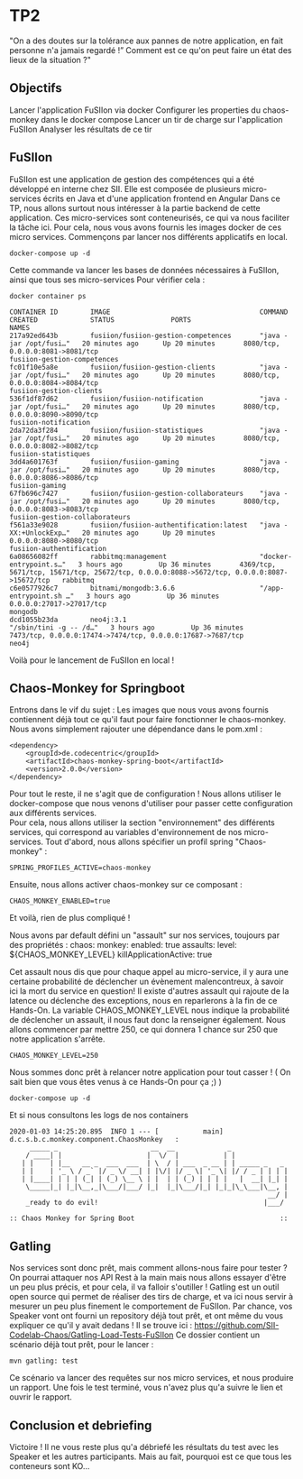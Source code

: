 # TP2

"On a des doutes sur la tolérance aux pannes de notre application, en fait personne n'a jamais regardé !”
Comment est ce qu'on peut faire un état des lieux de la situation ?"

## Objectifs

Lancer l'application FuSIIon via docker
Configurer les properties du chaos-monkey dans le docker compose
Lancer un tir de charge sur l'application FuSIIon
Analyser les résultats de ce tir


## FuSIIon

FuSIIon est une application de gestion des compétences qui a été développé en interne chez SII.
Elle est composée de plusieurs micro-services écrits en Java et d'une application frontend en Angular
Dans ce TP, nous allons surtout nous intéresser à la partie backend de cette application.
Ces micro-services sont conteneurisés, ce qui va nous faciliter la tâche ici.
Pour cela, nous vous avons fournis les images docker de ces micro services.
Commençons par lancer nos différents applicatifs en local.

    docker-compose up -d
    
Cette commande va lancer les bases de données nécessaires à FuSIIon, ainsi que tous ses micro-services
Pour vérifier cela :

    docker container ps

    CONTAINER ID        IMAGE                                     COMMAND                  CREATED             STATUS              PORTS                                                                                       NAMES
    217a92ed643b        fusiion/fusiion-gestion-competences       "java -jar /opt/fusi…"   20 minutes ago      Up 20 minutes       8080/tcp, 0.0.0.0:8081->8081/tcp                                                            fusiion-gestion-competences
    fc01f10e5a8e        fusiion/fusiion-gestion-clients           "java -jar /opt/fusi…"   20 minutes ago      Up 20 minutes       8080/tcp, 0.0.0.0:8084->8084/tcp                                                            fusiion-gestion-clients
    536f1df87d62        fusiion/fusiion-notification              "java -jar /opt/fusi…"   20 minutes ago      Up 20 minutes       8080/tcp, 0.0.0.0:8090->8090/tcp                                                            fusiion-notification
    2da72da3f284        fusiion/fusiion-statistiques              "java -jar /opt/fusi…"   20 minutes ago      Up 20 minutes       8080/tcp, 0.0.0.0:8082->8082/tcp                                                            fusiion-statistiques
    3dd4a601763f        fusiion/fusiion-gaming                    "java -jar /opt/fusi…"   20 minutes ago      Up 20 minutes       8080/tcp, 0.0.0.0:8086->8086/tcp                                                            fusiion-gaming
    67fb696c7427        fusiion/fusiion-gestion-collaborateurs    "java -jar /opt/fusi…"   20 minutes ago      Up 20 minutes       8080/tcp, 0.0.0.0:8083->8083/tcp                                                            fusiion-gestion-collaborateurs
    f561a33e9028        fusiion/fusiion-authentification:latest   "java -XX:+UnlockExp…"   20 minutes ago      Up 20 minutes       0.0.0.0:8080->8080/tcp                                                                      fusiion-authentification
    6a08656082ff        rabbitmq:management                       "docker-entrypoint.s…"   3 hours ago         Up 36 minutes       4369/tcp, 5671/tcp, 15671/tcp, 25672/tcp, 0.0.0.0:8088->5672/tcp, 0.0.0.0:8087->15672/tcp   rabbitmq
    c6e0577926c7        bitnami/mongodb:3.6.6                     "/app-entrypoint.sh …"   3 hours ago         Up 36 minutes       0.0.0.0:27017->27017/tcp                                                                    mongodb
    dcd1055b23da        neo4j:3.1                                 "/sbin/tini -g -- /d…"   3 hours ago         Up 36 minutes       7473/tcp, 0.0.0.0:17474->7474/tcp, 0.0.0.0:17687->7687/tcp                                  neo4j    
 
 Voilà pour le lancement de FuSIIon en local !
 
 ## Chaos-Monkey for Springboot
 
 Entrons dans le vif du sujet :
 Les images que nous vous avons fournis contiennent déjà tout ce qu'il faut pour faire fonctionner le chaos-monkey.
 Nous avons simplement rajouter une dépendance dans le pom.xml :
   
    <dependency>
        <groupId>de.codecentric</groupId>
        <artifactId>chaos-monkey-spring-boot</artifactId>
        <version>2.0.0</version>
    </dependency>
    
Pour tout le reste, il ne s'agit que de configuration !
Nous allons utiliser le docker-compose que nous venons d'utiliser pour passer cette configuration aux différents services.    
Pour cela, nous allons utiliser la section "environnement" des différents services, qui correspond au variables d'environnement de nos micro-services.
Tout d'abord, nous allons spécifier un profil spring "Chaos-monkey" :

    SPRING_PROFILES_ACTIVE=chaos-monkey

Ensuite, nous allons activer chaos-monkey sur ce composant :
    
    CHAOS_MONKEY_ENABLED=true
    
Et voilà, rien de plus compliqué !

Nous avons par default défini un "assault" sur nos services, toujours par des propriétés :
chaos:
  monkey:
    enabled: true
    assaults:
      level: ${CHAOS_MONKEY_LEVEL}
      killApplicationActive: true
      
Cet assault nous dis que pour chaque appel au micro-service, il y aura une certaine probabilité de déclencher un évènement malencontreux, à savoir ici la mort du service en question!
Il existe d'autres assault qui rajoute de la latence ou déclenche des exceptions, nous en reparlerons à la fin de ce Hands-On.
La variable CHAOS_MONKEY_LEVEL nous indique la probabilité de déclencher un assault, il nous faut donc la renseigner également.
Nous allons commencer par mettre 250, ce qui donnera 1 chance sur 250 que notre application s'arrête.

    CHAOS_MONKEY_LEVEL=250
    
Nous sommes donc prêt à relancer notre application pour tout casser ! ( On sait bien que vous êtes venus à ce Hands-On pour ça ;) )

    docker-compose up -d

Et si nous consultons les logs de nos containers

    2020-01-03 14:25:20.895  INFO 1 --- [           main] d.c.s.b.c.monkey.component.ChaosMonkey   : 
         _____ _                       __  __             _
        / ____| |                     |  \/  |           | |
       | |    | |__   __ _  ___  ___  | \  / | ___  _ __ | | _____ _   _
       | |    | '_ \ / _` |/ _ \/ __| | |\/| |/ _ \| '_ \| |/ / _ | | | |
       | |____| | | | (_| | (_) \__ \ | |  | | (_) | | | |   |  __| |_| |
        \_____|_| |_|\__,_|\___/|___/ |_|  |_|\___/|_| |_|_|\_\___|\__, |
                                                                    __/ |
        _ready to do evil!                                         |___/
    
    :: Chaos Monkey for Spring Boot                                    ::
    
## Gatling

Nos services sont donc prêt, mais comment allons-nous faire pour tester ?
On pourrai attaquer nos API Rest à la main mais nous allons essayer d'être un peu plus précis, et pour cela, il va falloir s'outiller !
Gatling est un outil open source qui permet de réaliser des tirs de charge, et va ici nous servir à mesurer un peu plus finement le comportement de FuSIIon.
Par chance, vos Speaker vont ont fourni un repository déjà tout prêt, et ont même du vous expliquer ce qu'il y avait dedans !
Il se trouve ici : https://github.com/SII-Codelab-Chaos/Gatling-Load-Tests-FuSIIon
Ce dossier contient un scénario déjà tout prêt, pour le lancer :

    mvn gatling: test
    
Ce scénario va lancer des requêtes sur nos micro services, et nous produire un rapport.
Une fois le test terminé, vous n'avez plus qu'a suivre le lien et ouvrir le rapport.

## Conclusion et debriefing

Victoire ! Il ne vous reste plus qu'a débriefé les résultats du test avec les Speaker et les autres participants.
Mais au fait, pourquoi est ce que tous les conteneurs sont KO...

